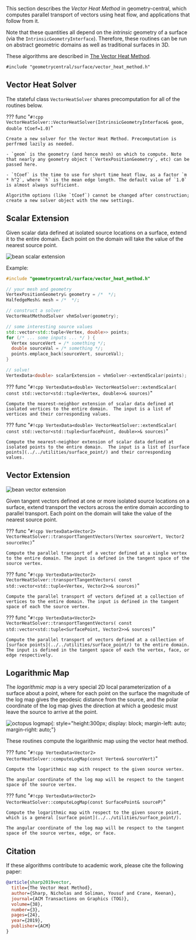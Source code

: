This section describes the _Vector Heat Method_ in geometry-central, which computes parallel transport of vectors using heat flow, and applications that follow from it.

Note that these quantities all depend on the _intrinsic_ geometry of a surface (via the `IntrinsicGeometryInterface`). Therefore, these routines can be run on abstract geometric domains as well as traditional surfaces in 3D.

These algorithms are described in [The Vector Heat Method](http://www.cs.cmu.edu/~kmcrane/Projects/VectorHeatMethod/paper.pdf). 

`#include "geometrycentral/surface/vector_heat_method.h"`


## Vector Heat Solver

The stateful class `VectorHeatSolver` shares precomputation for all of the routines below.

??? func "`#!cpp VectorHeatSolver::VectorHeatSolver(IntrinsicGeometryInterface& geom, double tCoef=1.0)`"

    Create a new solver for the Vector Heat Method. Precomputation is perfrmed lazily as needed.

    - `geom` is the geometry (and hence mesh) on which to compute. Note that nearly any geometry object (`VertexPositionGeometry`, etc) can be passed here.

    - `tCoef` is the time to use for short time heat flow, as a factor `m * h^2`, where `h` is the mean edge length. The default value of `1.0` is almost always sufficient.

    Algorithm options (like `tCoef`) cannot be changed after construction; create a new solver object with the new settings.


## Scalar Extension

Given scalar data defined at isolated source locations on a surface, extend it to the entire domain. Each point on the domain will take the value of the nearest source point.

![bean scalar extension](/media/bean_scalar.jpg)

Example:
```cpp
#include "geometrycentral/surface/vector_heat_method.h"

// your mesh and geometry
VertexPositionGeometry& geometry = /*  */;
HalfedgeMesh& mesh = /*  */;

// construct a solver
VectorHeatMethodSolver vhmSolver(geometry);

// some interesting source values
std::vector<std::tuple<Vertex, double>> points;
for (/* ... some inputs ... */ ) {
  Vertex sourceVert = /* something */;
  double sourceVal = /* something */;
  points.emplace_back(sourceVert, sourceVal);
}

// solve!
VertexData<double> scalarExtension = vhmSolver->extendScalar(points);
```

??? func "`#!cpp VertexData<double> VectorHeatSolver::extendScalar( const std::vector<std::tuple<Vertex, double>>& sources)`"

    Compute the nearest-neighbor extension of scalar data defined at isolated vertices to the entire domain.  The input is a list of vertices and their corresponding values.

??? func "`#!cpp VertexData<double> VectorHeatSolver::extendScalar( const std::vector<std::tuple<SurfacePoint, double>>& sources)`"

    Compute the nearest-neighbor extension of scalar data defined at isolated points to the entire domain.  The input is a list of [surface points](../../utilities/surface_point/) and their corresponding values.


## Vector Extension

![bean vector extension](/media/bean_vector.jpg)

Given tangent vectors defined at one or more isolated source locations on a surface, extend transport the vectors across the entire domain according to parallel transport. Each point on the domain will take the value of the nearest source point.


??? func "`#!cpp VertexData<Vector2> VectorHeatSolver::transportTangentVectors(Vertex sourceVert, Vector2 sourceVec)`"
    
    Compute the parallel transport of a vector defined at a single vertex to the entire domain. The input is defined in the tangent space of the source vertex.

??? func "`#!cpp VertexData<Vector2> VectorHeatSolver::transportTangentVectors( const std::vector<std::tuple<Vertex, Vector2>>& sources)`"
    
    Compute the parallel transport of vectors defined at a collection of vertices to the entire domain. The input is defined in the tangent space of each the source vertex.

??? func "`#!cpp VertexData<Vector2> VectorHeatSolver::transportTangentVectors( const std::vector<std::tuple<SurfacePoint, Vector2>>& sources)`"

    Compute the parallel transport of vectors defined at a collection of [surface points](../../utilities/surface_point/) to the entire domain. The input is defined in the tangent space of each the vertex, face, or edge respectively.

## Logarithmic Map

The _logarithmic map_ is a very special 2D local parameterization of a surface about a point, where for each point on the surface the magnitude of the log map gives the geodesic distance from the source, and the polar coordinate of the log map gives the direction at which a geodesic must leave the source to arrive at the point.

![octopus logmap](/media/octopus_logmap.jpg){: style="height:300px; display: block; margin-left: auto; margin-right: auto;"}

These routines compute the logarithmic map using the vector heat method.

??? func "`#!cpp VertexData<Vector2> VectorHeatSolver::computeLogMap(const Vertex& sourceVert)`"

    Compute the logarithmic map with respect to the given source vertex.

    The angular coordinate of the log map will be respect to the tangent space of the source vertex.


??? func "`#!cpp VertexData<Vector2> VectorHeatSolver::computeLogMap(const SurfacePoint& sourceP)`"

    Compute the logarithmic map with respect to the given source point, which is a general [surface point](../../utilities/surface_point/).

    The angular coordinate of the log map will be respect to the tangent space of the source vertex, edge, or face.


## Citation

If these algorithms contribute to academic work, please cite the following paper:

```bib
@article{sharp2019vector,
  title={The Vector Heat Method},
  author={Sharp, Nicholas and Soliman, Yousuf and Crane, Keenan},
  journal={ACM Transactions on Graphics (TOG)},
  volume={38},
  number={3},
  pages={24},
  year={2019},
  publisher={ACM}
}
```
